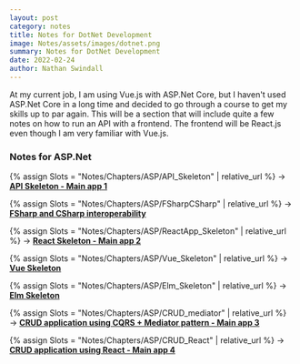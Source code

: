 ```yaml
---
layout: post
category: notes
title: Notes for DotNet Development
image: Notes/assets/images/dotnet.png
summary: Notes for DotNet Development
date: 2022-02-24
author: Nathan Swindall
---
```


At my current job, I am using Vue.js with ASP.Net Core, but I haven't used ASP.Net Core in a long time and decided to go through a course to get my skills up to par again. This will be a section that will include quite a few notes on how to run an API with a frontend. The frontend will be React.js even though I am very familiar with Vue.js. 



### **Notes for ASP.Net**
{% assign Slots = "Notes/Chapters/ASP/API_Skeleton" | relative_url %} 
&rarr; <strong><a href="{{Slots}}"> API Skeleton - Main app 1</a></strong>
<!-- I noticed when I have .md it ruins the file -->

{% assign Slots = "Notes/Chapters/ASP/FSharpCSharp" | relative_url %} 
&rarr; <strong><a href="{{Slots}}"> FSharp and CSharp interoperability </a></strong>

{% assign Slots = "Notes/Chapters/ASP/ReactApp_Skeleton" | relative_url %} 
&rarr; <strong><a href="{{Slots}}"> React Skeleton - Main app 2</a></strong>

{% assign Slots = "Notes/Chapters/ASP/Vue_Skeleton" | relative_url %} 
&rarr; <strong><a href="{{Slots}}"> Vue Skeleton</a></strong>

{% assign Slots = "Notes/Chapters/ASP/Elm_Skeleton" | relative_url %} 
&rarr; <strong><a href="{{Slots}}"> Elm Skeleton</a></strong>

{% assign Slots = "Notes/Chapters/ASP/CRUD_mediator" | relative_url %} 
&rarr; <strong><a href="{{Slots}}"> CRUD application using CQRS + Mediator pattern - Main app 3</a></strong>

{% assign Slots = "Notes/Chapters/ASP/CRUD_React" | relative_url %} 
&rarr; <strong><a href="{{Slots}}"> CRUD application using React - Main app 4</a></strong>

